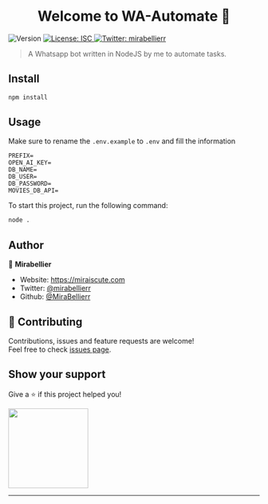 <h1 align="center">Welcome to WA-Automate 👋</h1>
<p>
  <img alt="Version" src="https://img.shields.io/badge/version-1.0.0-blue.svg?cacheSeconds=2592000" />
  <a href="#" target="_blank">
    <img alt="License: ISC" src="https://img.shields.io/badge/License-ISC-yellow.svg" />
  </a>
  <a href="https://twitter.com/mirabellierr" target="_blank">
    <img alt="Twitter: mirabellierr" src="https://img.shields.io/twitter/follow/mirabellierr.svg?style=social" />
  </a>
</p>

> A Whatsapp bot written in NodeJS by me to automate tasks.

## Install

```sh
npm install
```

## Usage

Make sure to rename the `.env.example` to `.env` and fill the information

```
PREFIX=
OPEN_AI_KEY=
DB_NAME=
DB_USER=
DB_PASSWORD=
MOVIES_DB_API=
```

To start this project, run the following command:

```sh
node .
```

## Author

👤 **Mirabellier**

- Website: https://miraiscute.com
- Twitter: [@mirabellierr](https://twitter.com/mirabellierr)
- Github: [@MiraBellierr](https://github.com/MiraBellierr)

## 🤝 Contributing

Contributions, issues and feature requests are welcome!<br />Feel free to check [issues page](https://github.com/MiraBellierr/wa-automate/issues).

## Show your support

Give a ⭐️ if this project helped you!

<a href="https://www.patreon.com/jasminebot">
  <img src="https://c5.patreon.com/external/logo/become_a_patron_button@2x.png" width="160">
</a>

---
